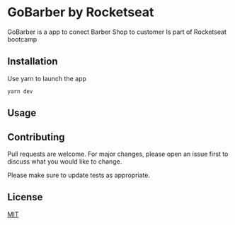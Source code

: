 # GoBarber by Rocketseat

GoBarber is a app to conect Barber Shop to customer
Is part of Rocketseat bootcamp

## Installation

Use yarn to launch the app

```yarn
yarn dev
```

## Usage

## Contributing
Pull requests are welcome. For major changes, please open an issue first to discuss what you would like to change.

Please make sure to update tests as appropriate.

## License
[MIT](https://choosealicense.com/licenses/mit/)
